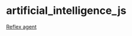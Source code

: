 # artificial_intelligence_js

[Reflex agent](https://github.com/andreaflores/ia_201404134/blob/master/Tarea2/01_reflex_agent.html)
